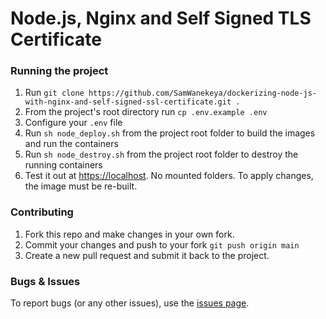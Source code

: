 # Node.js, Nginx and Self Signed TLS Certificate

### Running the project
1. Run `git clone https://github.com/SamWanekeya/dockerizing-node-js-with-nginx-and-self-signed-ssl-certificate.git .`
2. From the project's root directory run `cp .env.example .env`
3. Configure your `.env` file
4. Run `sh node_deploy.sh` from the project root folder to build the images and run the containers
5. Run `sh node_destroy.sh` from the project root folder to destroy the running containers
6. Test it out at [https://localhost](https://localhost). No mounted folders. To apply changes, the image must be re-built.

### Contributing

1. Fork this repo and make changes in your own fork.
2. Commit your changes and push to your fork `git push origin main`
3. Create a new pull request and submit it back to the project.


### Bugs & Issues

To report bugs (or any other issues), use the [issues page](https://github.com/SamWanekeya/dockerizing-node-js-with-nginx-and-self-signed-ssl-certificate/issues).
